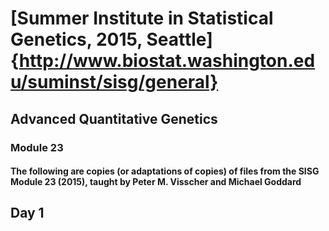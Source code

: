 # [Summer Institute in Statistical Genetics, 2015, Seattle]{http://www.biostat.washington.edu/suminst/sisg/general}

## Advanced Quantitative Genetics
### Module 23

#### The following are copies (or adaptations of copies) of files from the SISG Module 23 (2015), taught by Peter M. Visscher and Michael Goddard

## Day 1



